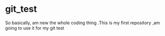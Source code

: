 # git_test
So basically, am new the whole coding thing .This is my first repository ,am going to use it for my git test 

